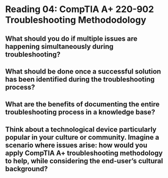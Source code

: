 # Reading 04: CompTIA A+ 220-902 Troubleshooting Methododology

## What should you do if multiple issues are happening simultaneously during troubleshooting?

## What should be done once a successful solution has been identified during the troubleshooting process?

## What are the benefits of documenting the entire troubleshooting process in a knowledge base?

## Think about a technological device particularly popular in your culture or community. Imagine a scenario where issues arise: how would you apply CompTIA A+ troubleshooting methodology to help, while considering the end-user’s cultural background?
